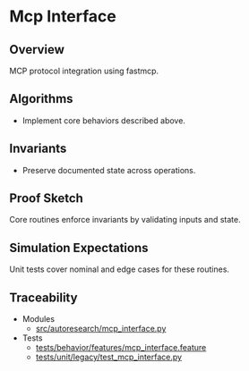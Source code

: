 # Mcp Interface

## Overview

MCP protocol integration using fastmcp.

## Algorithms

- Implement core behaviors described above.

## Invariants

- Preserve documented state across operations.

## Proof Sketch

Core routines enforce invariants by validating inputs and state.

## Simulation Expectations

Unit tests cover nominal and edge cases for these routines.

## Traceability


- Modules
  - [src/autoresearch/mcp_interface.py][m1]
- Tests
  - [tests/behavior/features/mcp_interface.feature][t1]
  - [tests/unit/legacy/test_mcp_interface.py][t2]

[m1]: ../../src/autoresearch/mcp_interface.py
[t1]: ../../tests/behavior/features/mcp_interface.feature
[t2]: ../../tests/unit/legacy/test_mcp_interface.py
